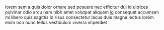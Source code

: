 lorem sem a quis dolor ornare sed posuere nec efficitur dui id ultrices pulvinar
odio arcu nam nibh amet volutpat aliquam [id](generated_webpages/risus6.md)
consequat accumsan mi libero quis sagittis id risus consectetur lacus duis
magna lectus lorem enim non nunc tellus vestibulum viverra imperdiet